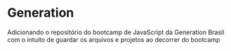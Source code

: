 # Generation
Adicionando o repositório do bootcamp de JavaScript da Generation Brasil com o intuito de guardar os arquivos e projetos ao decorrer do bootcamp 
